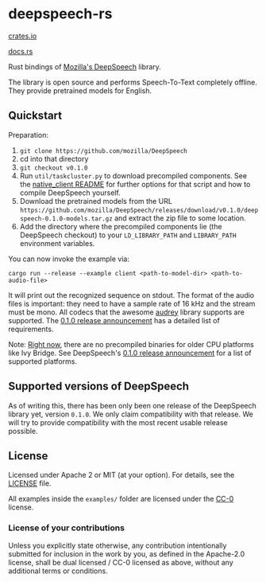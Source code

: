 # deepspeech-rs

[crates.io](https://crates.io/crates/deepspeech)

[docs.rs](https://docs.rs/deepspeech)

Rust bindings of [Mozilla's DeepSpeech](https://github.com/mozilla/DeepSpeech) library.

The library is open source and performs Speech-To-Text completely offline. They provide pretrained models for English.

## Quickstart

Preparation:

1. `git clone https://github.com/mozilla/DeepSpeech`
2. cd into that directory
3. `git checkout v0.1.0`
4. Run `util/taskcluster.py` to download precompiled components. See the [native_client README](https://github.com/mozilla/DeepSpeech/tree/v0.1.0/native_client) for further options for that script and how to compile DeepSpeech yourself.
5. Download the pretrained models from the URL `https://github.com/mozilla/DeepSpeech/releases/download/v0.1.0/deepspeech-0.1.0-models.tar.gz` and extract the zip file to some location.
6. Add the directory where the precompiled components lie (the DeepSpeech checkout) to your `LD_LIBRARY_PATH` and `LIBRARY_PATH` environment variables.

You can now invoke the example via:

```
cargo run --release --example client <path-to-model-dir> <path-to-audio-file>
```

It will print out the recognized sequence on stdout. The format of the audio files is important: they need to have a sample rate of 16 kHz and the stream must be mono.
All codecs that the awesome [audrey](https://github.com/RustAudio/audrey) library supports are supported.
The [0.1.0 release announcement](https://github.com/mozilla/DeepSpeech/releases/tag/v0.1.0) has a detailed list of requirements.

Note: [Right now](https://github.com/mozilla/DeepSpeech/issues/1023), there are no precompiled binaries for older CPU platforms like Ivy Bridge.
See DeepSpeech's [0.1.0 release announcement](https://github.com/mozilla/DeepSpeech/releases/tag/v0.1.0) for a list of supported platforms.

## Supported versions of DeepSpeech

As of writing this, there has been only been one release of the DeepSpeech library yet, version `0.1.0`. We only claim compatibility with that release.
We will try to provide compatibility with the most recent usable release possible.

## License

Licensed under Apache 2 or MIT (at your option). For details, see the [LICENSE](LICENSE) file.

All examples inside the `examples/` folder are licensed under the
[CC-0](https://creativecommons.org/publicdomain/zero/1.0/) license.

### License of your contributions

Unless you explicitly state otherwise, any contribution intentionally submitted for
inclusion in the work by you, as defined in the Apache-2.0 license,
shall be dual licensed / CC-0 licensed as above, without any additional terms or conditions.
